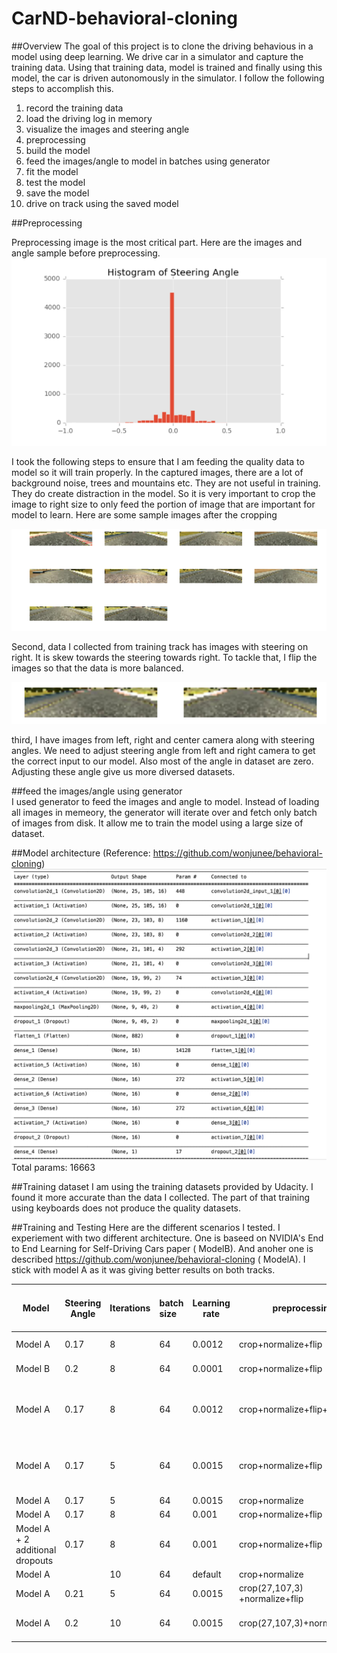 # CarND-behavioral-cloning

##Overview
The goal of this project is to clone the driving behavious in a model using deep learning. We drive car in a simulator and capture the training data. Using that training data, model is trained and finally using this model, the car is driven autonomously in the simulator.  I follow the following steps to accomplish this.  
  1. record the training data
  2. load the driving log in memory  
  2. visualize the images and steering angle  
  3. preprocessing  
  4. build the model  
  5. feed the images/angle to model in batches using generator  
  6. fit the model   
  7. test the model  
  8. save the model  
  9. drive on track using the saved model  


##Preprocessing

Preprocessing image is the most critical part. Here are the images and angle sample before preprocessing. 
![histrogramOfSteeringAngle](images/histrogramOfSteeringAngle.png)

I took the following steps to ensure that I am feeding the quality data to model so it will train properly. In the captured images, there are a lot of background noise, trees and mountains  etc. They are not useful in training. They do create distraction in the model. So it is very important to crop the image to right size to only feed the portion of image that are important for model to learn. Here are some sample images after the cropping 

![cropped image](images/cropped.png)


Second, data I collected from training track has images with steering on right. It is skew towards the steering towards right. To tackle that, I flip the images so that the data is more balanced. 

![flipped image](images/flipped.png)

third, I have images from left, right and center camera along with steering angles. We need to adjust steering angle from left and right camera to get the correct input to our model. Also most of the angle in dataset are zero. Adjusting these angle give us more diversed datasets. 

##feed the images/angle using generator  
I used generator to feed the images and angle to model. Instead of loading all images in memeory, the generator will iterate over and fetch only batch of images from disk. It allow me to train the model using a large size of dataset.  

##Model architecture
(Reference: https://github.com/wonjunee/behavioral-cloning)
![model architecture](images/model.png)
Total params: 16663

##Training dataset 
I am using the training datasets provided by Udacity. I found it more accurate than the data I collected. The part of that training using keyboards does not produce the quality datasets. 

##Training and Testing 
Here are the different scenarios I tested. I experiement with two different architecture. One is baseed on NVIDIA's End to End Learning for Self-Driving Cars paper ( ModelB). And anoher one is described  https://github.com/wonjunee/behavioral-cloning ( ModelA). I stick with model A as it was giving better results on both tracks.  

|  Model | Steering Angle | Iterations | batch size | Learning rate | preprocessing | Driving | Time on Track 2  |  Loss | Accuracy |
|  ------ | ------ | :------ | :------ | ------ | ------ | ------ | ------ | ------: | ------: |
|  Model A | 0.17 | 8 | 64 | 0.0012 | crop+normalize+flip | Middle of the road | 28 sec | 0.0145 | 0.1937 |
|  Model B | 0.2 | 8 | 64 | 0.0001 | crop+normalize+flip | Went offroad |  | 0.0201 | 0.1612 |
|  Model A | 0.17 | 8 | 64 | 0.0012 | crop+normalize+flip+gamma | Went offroad at gap of red traffic lanes | 2 mins | 0.0126 | 0.194 |
|  Model A | 0.17 | 5 | 64 | 0.0015 | crop+normalize+flip | Went offroad at gap of red traffic lanes |  | 0.0157 | `0.185` |
|  Model A | 0.17 | 5 | 64 | 0.0015 | crop+normalize |  |  | `0.015` | `0.176` |
|  Model A | 0.17 | 8 | 64 | 0.001 | crop+normalize+flip |  |  | 0.0134 | `0.173` |
|  Model A + 2 additional dropouts | 0.17 | 8 | 64 | 0.001 | crop+normalize+flip | Offroad and sink in the lake |  | 0.0149 | `0.17` |
|  Model A |  | 10 | 64 | default | crop+normalize | Offroad |  | 0.014 | `0.576` |
|  Model A | 0.21 | 5 | 64 | 0.0015 | crop(27,107,3) +normalize+flip | middle of road | 2 mins+ | 0.015 | `0.456` |
|  Model A | 0.2 | 10 | 64 | 0.0015 | crop(27,107,3)+normalize+flip | touching lane sometime.  | 2 mins+ | 0.0102 | 0.1826 |
